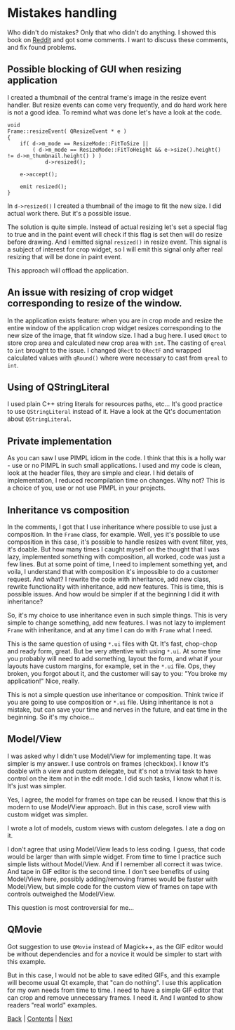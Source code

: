 # Mistakes handling

Who didn't do mistakes? Only that who didn't do anything. I showed this book on
[Reddit](https://www.reddit.com/) and got some comments. I want to discuss these
comments, and fix found problems.

## Possible blocking of GUI when resizing application

I created a thumbnail of the central frame's image in the resize event handler. But resize events
can come very frequently, and do hard work here is not a good idea. To remind what was
done let's have a look at the code.

```
void
Frame::resizeEvent( QResizeEvent * e )
{
	if( d->m_mode == ResizeMode::FitToSize ||
		( d->m_mode == ResizeMode::FitToHeight && e->size().height() != d->m_thumbnail.height() ) )
			d->resized();

	e->accept();

	emit resized();
}
```

In `d->resized()` I created a thumbnail of the image to fit the new size. I did actual work there.
But it's a possible issue.

The solution is quite simple. Instead of actual resizing let's set a special flag to true and in
the paint event will check if this flag is set then will do resize before drawing. And I emitted
signal `resized()` in resize event. This signal is a subject of interest for crop widget,
so I will emit this signal only after real resizing that will be done in paint event.

This approach will offload the application.

## An issue with resizing of crop widget corresponding to resize of the window.

In the application exists feature: when you are in crop mode and resize the entire window
of the application crop widget resizes corresponding to the new size of the image, that fit window
size. I had a bug here. I used `QRect` to store crop area and calculated new crop area with
`int`. The casting of `qreal` to `int` brought to the issue. I changed `QRect` to `QRectF` and
wrapped calculated values with `qRound()` where were necessary to cast from `qreal` to
`int`.

## Using of QStringLiteral

I used plain C++ string literals for resources paths, etc... It's good practice to
use `QStringLiteral` instead of it. Have a look at the Qt's documentation about
`QStringLiteral`.

## Private implementation

As you can saw I use PIMPL idiom in the code. I think that this is a holly war - use or no PIMPL in
such small applications. I used and my code is clean, look at the header files, they are simple and
clear. I hid details of implementation, I reduced recompilation time on changes. Why not?
This is a choice of you, use or not use PIMPL in your projects.

## Inheritance vs composition

In the comments, I got that I use inheritance where possible to use just a composition.
In the `Frame` class, for example. Well, yes it's possible to use composition in this
case, it's possible to handle resizes with event filter, yes, it's doable. But how
many times I caught myself on the thought that I was lazy, implemented something with
composition, all worked, code was just a few lines. But at some point of time, I need
to implement something yet, and voila, I understand that with composition it's
impossible to do a customer request. And what? I rewrite the code with inheritance,
add new class, rewrite functionality with inheritance, add new features. This is time,
this is possible issues. And how would be simpler if at the beginning I did it
with inheritance?

So, it's my choice to use inheritance even in such simple things. This is very simple
to change something, add new features. I was not lazy to implement `Frame` with
inheritance, and at any time I can do with `Frame` what I need.

This is the same question of using `*.ui` files with Qt. It's fast, chop-chop and ready
form, great. But be very attentive with using `*.ui`. At some time you probably
will need to add something, layout the form, and what if your layouts have
custom margins, for example, set in the `*.ui` file. Ops, they broken, you forgot about
it, and the customer will say to you: "You broke my application!" Nice, really.

This is not a simple question use inheritance or composition. Think twice if you are
going to use composition or `*.ui` file. Using inheritance is not a mistake, but can
save your time and nerves in the future, and eat time in the beginning. So it's my choice...

## Model/View

I was asked why I didn't use Model/View for implementing tape. It was simpler is my
answer. I use controls on frames (checkbox). I know it's doable with a view and custom
delegate, but it's not a trivial task to have control on the item not in the
edit mode. I did such tasks, I know what it is. It's just was simpler.

Yes, I agree, the model for frames on tape can be reused. I know that this is
modern to use Model/View approach. But in this case, scroll view with custom
widget was simpler.

I wrote a lot of models, custom views with custom delegates. I ate a dog on it.

I don't agree that using Model/View leads to less coding. I guess, that
code would be larger than with simple widget. From time to time I practice such
simple lists without Model/View. And if I remember all correct it was twice. And
tape in GIF editor is the second time. I don't see benefits of using Model/View
here, possibly adding/removing frames would be faster with Model/View, but
simple code for the custom view of frames on tape with controls outweighed the
Model/View.

This question is most controversial for me...

## QMovie

Got suggestion to use `QMovie` instead of Magick++, as the GIF editor would be
without dependencies and for a novice it would be simpler to start with this example.

But in this case, I would not be able to save edited GIFs, and this example will
become usual Qt example, that "can do nothing". I use this application for my own
needs from time to time. I need to have a simple GIF editor that can crop and remove
unnecessary frames. I need it. And I wanted to show readers "real world" examples.

[Back](../chapter03/impl.md) | [Contents](../README.md) | [Next](../links.md)
